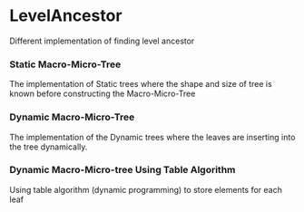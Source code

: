 # LevelAncestor
Different implementation of finding level ancestor
### Static Macro-Micro-Tree
The implementation of Static trees where the shape and size of tree is known before constructing the Macro-Micro-Tree
### Dynamic Macro-Micro-Tree
The implementation of the Dynamic trees where the leaves are inserting into the tree dynamically. 
### Dynamic Macro-Micro-tree Using Table Algorithm
Using table algorithm (dynamic programming) to store elements for each leaf
